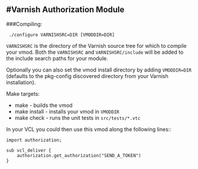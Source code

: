 #Varnish Authorization Module
-----------------------------


###Compiling:

```
 ./configure VARNISHSRC=DIR [VMODDIR=DIR]
```

`VARNISHSRC` is the directory of the Varnish source tree for which to
compile your vmod. Both the `VARNISHSRC` and `VARNISHSRC/include`
will be added to the include search paths for your module.

Optionally you can also set the vmod install directory by adding
`VMODDIR=DIR` (defaults to the pkg-config discovered directory from your
Varnish installation).

Make targets:

* make - builds the vmod
* make install - installs your vmod in `VMODDIR`
* make check - runs the unit tests in ``src/tests/*.vtc``

In your VCL you could then use this vmod along the following lines::

```
import authorization;

sub vcl_deliver {
    authorization.get_authorization("SEND_A_TOKEN")
}
```

